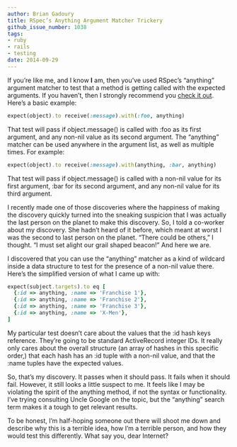 ```yaml
---
author: Brian Gadoury
title: RSpec’s Anything Argument Matcher Trickery
github_issue_number: 1038
tags:
- ruby
- rails
- testing
date: 2014-09-29
---
```


If you’re like me, and I know **I** am, then you’ve used RSpec’s “anything” argument matcher to test that a method is getting called with the expected arguments. If you haven’t, then I strongly recommend you [check it out](http://www.rubydoc.info/gems/rspec-mocks/RSpec/Mocks/ArgumentMatchers). Here’s a basic example:

```ruby
expect(object).to receive(:message).with(:foo, anything)
```

That test will pass if object.message() is called with :foo as its first argument, and any non-nil value as its second argument. The “anything” matcher can be used anywhere in the argument list, as well as multiple times. For example:

```ruby
expect(object).to receive(:message).with(anything, :bar, anything)
```

That test will pass if object.message() is called with a non-nil value for its first argument, :bar for its second argument, and any non-nil value for its third argument.

I recently made one of those discoveries where the happiness of making the discovery quickly turned into the sneaking suspicion that I was actually the last person on the planet to make this discovery. So, I told a co-worker about my discovery. She hadn’t heard of it before, which meant at worst I was the second to last person on the planet. “There could be others,” I thought. “I must set alight our grail shaped beacon!” And here we are.

I discovered that you can use the “anything” matcher as a kind of wildcard inside a data structure to test for the presence of a non-nil value there. Here’s the simplified version of what I came up with:

```ruby
expect(subject.targets).to eq [
  {:id => anything, :name => 'Franchise 1'},
  {:id => anything, :name => 'Franchise 2'},
  {:id => anything, :name => 'Franchise 3'},
  {:id => anything, :name => 'X-Men'},
]
```

My particular test doesn’t care about the values that the :id hash keys reference. They’re going to be standard ActiveRecord integer IDs. It really only cares about the overall structure (an array of hashes in this specific order,) that each hash has an :id tuple with a non-nil value, and that the :name tuples have the expected values.

So, that’s my discovery. It passes when it should pass. It fails when it should fail. However, it still looks a little suspect to me. It feels like I may be violating the spirit of the anything method, if not the syntax or functionality. I’ve trying consulting Uncle Google on the topic, but the “anything” search term makes it a tough to get relevant results.

To be honest, I’m half-hoping someone out there will shoot me down and describe why this is a terrible idea, how I’m a terrible person, and how they would test this differently. What say you, dear Internet?
